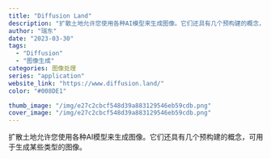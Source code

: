 ```yaml
---
title: "Diffusion Land"
description: "扩散土地允许您使用各种AI模型来生成图像。它们还具有几个预构建的概念，可用于生成某些类型的图像。 "
author: "瑞东"
date: "2023-03-30"
tags:
  - "Diffusion"
  - "图像生成"
categories: 图像处理
series: "application"
website_link: "https://www.diffusion.land/"
color: "#008DE1"

thumb_image: "/img/e27c2cbcf548d39a883129546eb59cdb.png"
cover_image: "/img/e27c2cbcf548d39a883129546eb59cdb.png"
---
```


扩散土地允许您使用各种AI模型来生成图像。它们还具有几个预构建的概念，可用于生成某些类型的图像。 